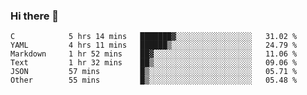 ### Hi there 👋

<!--
**WShiBin/WShiBin** is a ✨ _special_ ✨ repository because its `README.md` (this file) appears on your GitHub profile.

Here are some ideas to get you started:

- 🔭 I’m currently working on ...
- 🌱 I’m currently learning ...
- 👯 I’m looking to collaborate on ...
- 🤔 I’m looking for help with ...
- 💬 Ask me about ...
- 📫 How to reach me: ...
- 😄 Pronouns: ...
- ⚡ Fun fact: ...
-->

<!--START_SECTION:waka-->

```text
C            5 hrs 14 mins   ███████▓░░░░░░░░░░░░░░░░░   31.02 %
YAML         4 hrs 11 mins   ██████▒░░░░░░░░░░░░░░░░░░   24.79 %
Markdown     1 hr 52 mins    ██▓░░░░░░░░░░░░░░░░░░░░░░   11.06 %
Text         1 hr 32 mins    ██▒░░░░░░░░░░░░░░░░░░░░░░   09.06 %
JSON         57 mins         █▒░░░░░░░░░░░░░░░░░░░░░░░   05.71 %
Other        55 mins         █▒░░░░░░░░░░░░░░░░░░░░░░░   05.48 %
```

<!--END_SECTION:waka-->
